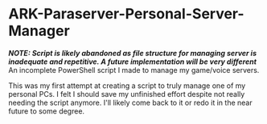 # ARK-Paraserver-Personal-Server-Manager
***NOTE: Script is likely abandoned as file structure for managing server is inadequate and repetitive. A future implementation will be very different***
An incomplete PowerShell script I made to manage my game/voice servers.

This was my first attempt at creating a script to truly manage one of my personal PCs.
I felt I should save my unfinished effort despite not really needing the script anymore. 
I'll likely come back to it or redo it in the near future to some degree.
